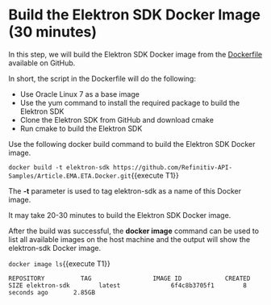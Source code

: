 # Build the Elektron SDK Docker Image (30 minutes)

In this step, we will build the Elektron SDK Docker image from the [Dockerfile](https://github.com/Refinitiv-API-Samples/Article.EMA.ETA.Docker) available on GitHub.

In short, the script in the Dockerfile will do the following:
- Use Oracle Linux 7 as a base image
- Use the yum command to install the required package to build the Elektron SDK
- Clone the Elektron SDK from GitHub and download cmake
- Run cmake to build the Elektron SDK

Use the following docker build command to build the Elektron SDK Docker image.

`docker build -t elektron-sdk https://github.com/Refinitiv-API-Samples/Article.EMA.ETA.Docker.git`{{execute T1}}

The **-t** parameter is used to tag elektron-sdk as a name of this Docker image.

It may take 20-30 minutes to build the Elektron SDK Docker image. 

After the build was successful, the **docker image** command can be used to 
list all available images on the host machine and the output will show the 
elektron-sdk Docker image.

`docker image ls`{{execute T1}}

`
REPOSITORY          TAG                 IMAGE ID            CREATED             SIZE
elektron-sdk        latest              6f4c8b3705f1        8 seconds ago       2.85GB
`
